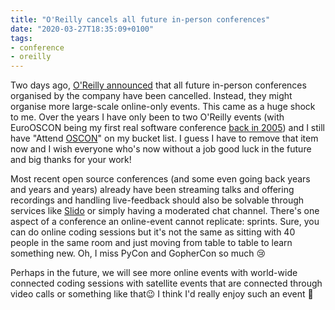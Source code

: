 ```yaml
---
title: "O'Reilly cancels all future in-person conferences"
date: "2020-03-27T18:35:09+0100"
tags:
- conference
- oreilly
---
```


Two days ago, [O'Reilly announced][o] that all future in-person conferences organised by the company have been cancelled. Instead, they might organise more large-scale online-only events. This came as a huge shock to me. Over the years I have only been to two O'Reilly events (with EuroOSCON being my first real software conference [back in 2005][b]) and I still have "Attend [OSCON][or]" on my bucket list. I guess I have to remove that item now and I wish everyone who's now without a job good luck in the future and big thanks for your work!

Most recent open source conferences (and some even going back years and years and years)  already have been streaming talks and offering recordings and handling live-feedback should also be solvable through services like [Slido][s] or simply having a moderated chat channel. There's one aspect of a conference an online-event cannot replicate: sprints. Sure, you can do online coding sessions but it's not the same as sitting with 40 people in the same room and just moving from table to table to learn something new. Oh, I miss PyCon and GopherCon so much 😢

Perhaps in the future, we will see more online events with world-wide connected coding sessions with satellite events that are connected through video calls or something like that😉 I think I'd really enjoy such an event 🙂


[o]: https://www.oreilly.com/conferences/from-laura-baldwin.html
[b]: https://zerokspot.com/weblog/2005/10/19/first-2-days-in-amsterdam/
[s]: https://www.sli.do/
[or]: https://conferences.oreilly.com/oscon/oscon-or

